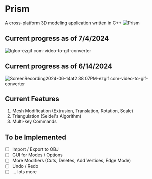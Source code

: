 # Prism
A cross-platform 3D modeling application written in C++
![Prism](https://github.com/user-attachments/assets/cba5c641-400f-437c-8565-33255fb6687b)


## Current progress as of 7/4/2024
![Igloo-ezgif com-video-to-gif-converter](https://github.com/marichardson137/Prism/assets/77594556/0c6c75e4-42e4-4fee-85c8-73048ab04981)

## Current progress as of 6/14/2024

![ScreenRecording2024-06-14at2 38 07PM-ezgif com-video-to-gif-converter](https://github.com/marichardson137/Prism/assets/77594556/2be38224-f55b-4e17-a91f-6c27e6758793)

## Current Features
1. Mesh Modification (Extrusion, Translation, Rotation, Scale)
2. Triangulation (Seidel's Algorithm)
3. Multi-key Commands

## To be Implemented
- [ ] Import / Export to OBJ
- [ ] GUI for Modes / Options
- [ ] More Modifiers (Cuts, Deletes, Add Vertices, Edge Mode)
- [ ] Undo / Redo
- [ ] ... lots more

